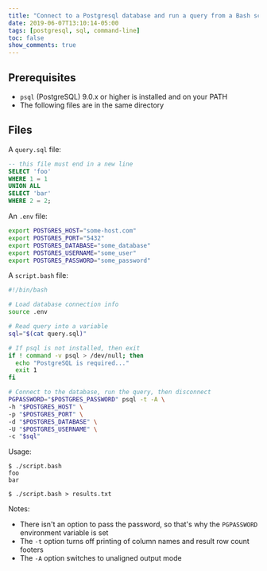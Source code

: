 ```yaml
---
title: "Connect to a Postgresql database and run a query from a Bash script"
date: 2019-06-07T13:10:14-05:00
tags: [postgresql, sql, command-line]
toc: false
show_comments: true
---
```


## Prerequisites 

- `psql` (PostgreSQL) 9.0.x or higher is installed and on your PATH
- The following files are in the same directory

## Files 

A `query.sql` file:
```sql
-- this file must end in a new line
SELECT 'foo'
WHERE 1 = 1
UNION ALL
SELECT 'bar'
WHERE 2 = 2;
```

An `.env` file:
```bash
export POSTGRES_HOST="some-host.com"
export POSTGRES_PORT="5432"
export POSTGRES_DATABASE="some_database"
export POSTGRES_USERNAME="some_user"
export POSTGRES_PASSWORD="some_password"
```

A `script.bash` file:
```bash
#!/bin/bash

# Load database connection info
source .env 

# Read query into a variable
sql="$(cat query.sql)"

# If psql is not installed, then exit
if ! command -v psql > /dev/null; then 
  echo "PostgreSQL is required..."
  exit 1 
fi 

# Connect to the database, run the query, then disconnect
PGPASSWORD="$POSTGRES_PASSWORD" psql -t -A \
-h "$POSTGRES_HOST" \
-p "$POSTGRES_PORT" \
-d "$POSTGRES_DATABASE" \
-U "$POSTGRES_USERNAME" \
-c "$sql" 
```

Usage:
```
$ ./script.bash
foo
bar

$ ./script.bash > results.txt
```

Notes:

- There isn't an option to pass the password, so that's why the `PGPASSWORD` environment variable is set
- The `-t` option turns off printing of column names and result row count footers
- The `-A` option switches to unaligned output mode
